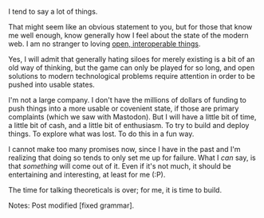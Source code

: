 <!--
.. title: The Time To Build Is Now
.. slug: reamp
.. date: 2023-06-12 21:25:41 UTC-04:00
.. tags: projects, dev, ops
.. category: reamplitude
.. link: 
.. description: Talk Is Cheap
.. previewimage: /images/meta.png
.. type: text
-->

I tend to say a lot of things.

That might seem like an obvious statement to you, but for those that know me well enough, know generally how I feel about the state of the modern web. I am no stranger to loving [open, interoperable things](https://converginginterests.substack.com/p/second-simple-syndication).

Yes, I will admit that generally hating siloes for merely existing is a bit of an old way of thinking, but the game can only be played for so long, and open solutions to modern technological problems require attention in order to be pushed into usable states. 

<!-- TEASER_END -->

I'm not a large company. I don't have the millions of dollars of funding to push things into a more usable or covenient state, if those are primary complaints (which we saw with Mastodon). But I will have a little bit of time, a little bit of cash, and a little bit of enthusiasm. To try to build and deploy things. To explore what was lost. To do this in a fun way.   

I cannot make too many promises now, since I have in the past and I'm realizing that doing so tends to only set me up for failure. What I *can* say, is that *something* will come out of it. Even if it's not much, it should be entertaining and interesting, at least for me (:P).

The time for talking theoreticals is over; for me, it is time to build. 

Notes: Post modified [fixed grammar].
